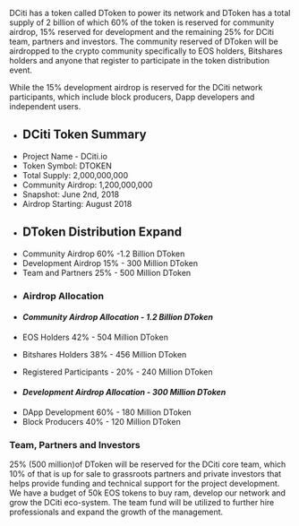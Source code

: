 DCiti has a token called DToken to power its network and DToken has a total supply of 2 billion of which 60% of the token is reserved for community airdrop, 15% reserved for development and the remaining 25% for DCiti team, partners and investors. The community reserved of DToken will be airdropped to the crypto community specifically to EOS holders, Bitshares holders and anyone that register to participate in the token distribution event.

While the 15% development airdrop is reserved for the DCiti network participants, which include block producers, Dapp developers  and independent users.

- ## DCiti Token Summary

* Project Name - DCiti.io
* Token Symbol: DTOKEN
* Total Supply: 2,000,000,000
* Community Airdrop: 1,200,000,000
* Snapshot: June 2nd, 2018
* Airdrop Starting: August 2018

- ## DToken Distribution Expand

* Community Airdrop 60% -1.2 Billion DToken
* Development Airdrop 15% - 300 Million DToken
* Team and Partners 25% - 500 Million DToken

- ### Airdrop Allocation
* #### *Community Airdrop Allocation - 1.2 Billion DToken*

* EOS Holders 42% - 504 Million DToken
* Bitshares Holders 38% - 456 Million DToken
* Registered Participants - 20% - 240 Million DToken

- #### *Development Airdrop Allocation - 300 Million DToken*

* DApp Development 60% - 180 Million DToken
* Block Producers 40% - 120 Million DToken

### Team, Partners and Investors


25% (500 million)of DToken will be reserved for the DCiti core team, which 10% of that is up for sale to  grassroots partners and private investors that helps provide funding and technical support for the project development. We have a budget of 50k EOS tokens to buy ram, develop our network and grow the DCiti eco-system. The team fund will be utilized to further hire professionals and expand the growth of the management.


